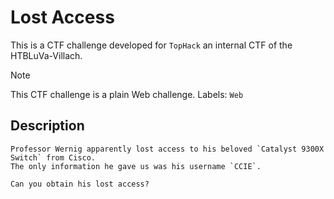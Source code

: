 # Lost Access

This is a CTF challenge developed for `TopHack` an internal CTF of the HTBLuVa-Villach. <br/>

> [!NOTE]
> This CTF challenge is a plain Web challenge.
> Labels: `Web`

## Description
```
Professor Wernig apparently lost access to his beloved `Catalyst 9300X Switch` from Cisco.
The only information he gave us was his username `CCIE`.

Can you obtain his lost access?
```


